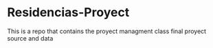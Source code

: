 # Residencias-Proyect
This is a repo that contains the proyect managment class final proyect source and data
